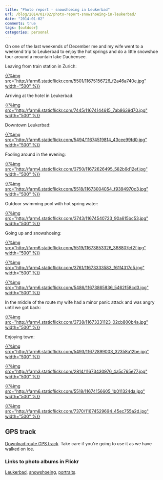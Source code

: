 ```yaml
---
title: "Photo report - snowshoeing in Leukerbad"
url: /blog/2014/01/02/photo-report-snowshoeing-in-leukerbad/
date: "2014-01-02"
comments: true
tags: [outdoor]
categories: personal
---
```


On one of the last weekends of December me and my wife went to a weekend trip to Leukerbad to enjoy the hot springs and do a little snowshoe tour around a mountain lake Daubensee.

Leaving from train station in Zurich:

[{{%img src="http://farm6.staticflickr.com/5501/11675156726_f2a46a740e.jpg" width="500" %}}](http://www.flickr.com/photos/68217075@N08/11675156726)

Arriving at the hotel in Leukerbad:

[{{%img src="http://farm8.staticflickr.com/7445/11674144615_7ab8639d70.jpg" width="500" %}}](http://www.flickr.com/photos/68217075@N08/11674144615)
<!--more-->

Downtown Leukerbad:

[{{%img src="http://farm6.staticflickr.com/5494/11674519814_43cee99fd0.jpg" width="500" %}}](http://www.flickr.com/photos/68217075@N08/11674519814)

Fooling around in the evening:

[{{%img src="http://farm4.staticflickr.com/3750/11672626495_582b6d12ef.jpg" width="500" %}}](http://www.flickr.com/photos/68217075@N08/11672626495)

[{{%img src="http://farm6.staticflickr.com/5518/11673004054_f9394970c3.jpg" width="500" %}}](http://www.flickr.com/photos/68217075@N08/11673004054)

Outdoor swimming pool with hot spring water:

[{{%img src="http://farm4.staticflickr.com/3743/11674540723_90a615bc53.jpg" width="500" %}}](http://www.flickr.com/photos/68217075@N08/11674540723)

Going up and snowshoeing:

[{{%img src="http://farm6.staticflickr.com/5519/11673853326_388807ef2f.jpg" width="500" %}}](http://www.flickr.com/photos/68217075@N08/11673853326)

[{{%img src="http://farm4.staticflickr.com/3761/11673333583_f61f4317c5.jpg" width="500" %}}](http://www.flickr.com/photos/68217075@N08/11673333583)

[{{%img src="http://farm6.staticflickr.com/5486/11673865836_5462f58cd3.jpg" width="500" %}}](http://www.flickr.com/photos/68217075@N08/11673865836)

In the middle of the route my wife had a minor panic attack and was angry until we got back:

[{{%img src="http://farm4.staticflickr.com/3738/11673331123_02cb800b4a.jpg" width="500" %}}](http://www.flickr.com/photos/68217075@N08/11673331123)

Enjoying town:

[{{%img src="http://farm6.staticflickr.com/5493/11672899003_32358a12be.jpg" width="500" %}}](http://www.flickr.com/photos/68217075@N08/11672899003)

[{{%img src="http://farm3.staticflickr.com/2814/11673430976_4a5c765e77.jpg" width="500" %}}](http://www.flickr.com/photos/68217075@N08/11673430976)

[{{%img src="http://farm6.staticflickr.com/5518/11674156605_1b011324da.jpg" width="500" %}}](http://www.flickr.com/photos/68217075@N08/11674156605)

[{{%img src="http://farm8.staticflickr.com/7370/11674529694_45ec755a2d.jpg" width="500" %}}](http://www.flickr.com/photos/68217075@N08/11674529694)

## GPS track

[Download route GPS track](/files/DAUBENSEE.gpx). Take care if you're going to use it as we have walked on ice.

### Links to photo albums in Flickr

[Leukerbad](http://www.flickr.com/photos/68217075@N08/sets/72157639241867006/), [snowshoeing](http://www.flickr.com/photos/68217075@N08/sets/72157639244691934/), [portraits](http://www.flickr.com/photos/68217075@N08/sets/72157639243887784/).
